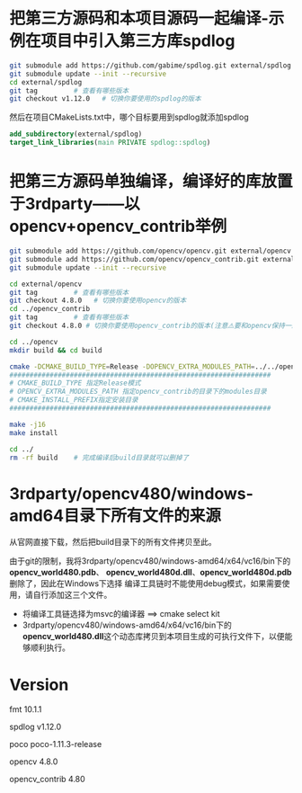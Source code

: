 # 把第三方源码和本项目源码一起编译-示例在项目中引入第三方库spdlog
```bash
git submodule add https://github.com/gabime/spdlog.git external/spdlog
git submodule update --init --recursive
cd external/spdlog
git tag         # 查看有哪些版本
git checkout v1.12.0   # 切换你要使用的spdlog的版本
```

然后在项目CMakeLists.txt中，哪个目标要用到spdlog就添加spdlog
```cmake
add_subdirectory(external/spdlog)
target_link_libraries(main PRIVATE spdlog::spdlog)
```


# 把第三方源码单独编译，编译好的库放置于3rdparty——以opencv+opencv_contrib举例
```bash
git submodule add https://github.com/opencv/opencv.git external/opencv
git submodule add https://github.com/opencv/opencv_contrib.git external/opencv_contrib
git submodule update --init --recursive

cd external/opencv
git tag         # 查看有哪些版本
git checkout 4.8.0   # 切换你要使用opencv的版本
cd ../opencv_contrib
git tag         # 查看有哪些版本
git checkout 4.8.0 # 切换你要使用opencv_contrib的版本(注意⚠️要和opencv保持一致)

cd ../opencv
mkdir build && cd build

cmake -DCMAKE_BUILD_TYPE=Release -DOPENCV_EXTRA_MODULES_PATH=../../opencv_contrib/modules -DCMAKE_INSTALL_PREFIX=../../../3rdparty/opencv480/darwin-arm64 .. 
#################################################################
# CMAKE_BUILD_TYPE 指定Release模式
# OPENCV_EXTRA_MODULES_PATH 指定opencv_contrib的目录下的modules目录
# CMAKE_INSTALL_PREFIX指定安装目录
#################################################################

make -j16
make install 

cd ../
rm -rf build    # 完成编译后build目录就可以删掉了

```

# 3rdparty/opencv480/windows-amd64目录下所有文件的来源
从官网直接下载，然后把build目录下的所有文件拷贝至此。

由于git的限制，我将3rdparty/opencv480/windows-amd64/x64/vc16/bin下的**opencv_world480.pdb**、
**opencv_world480d.dll**、**opencv_world480d.pdb**删除了，因此在Windows下选择
编译工具链时不能使用debug模式，如果需要使用，请自行添加这三个文件。

- 将编译工具链选择为msvc的编译器 ==> cmake select kit
- 3rdparty/opencv480/windows-amd64/x64/vc16/bin下的**opencv_world480.dll**这个动态库拷贝到本项目生成的可执行文件下，以便能够顺利执行。


# Version
fmt 10.1.1

spdlog v1.12.0

poco poco-1.11.3-release

opencv 4.8.0

opencv_contrib 4.80
